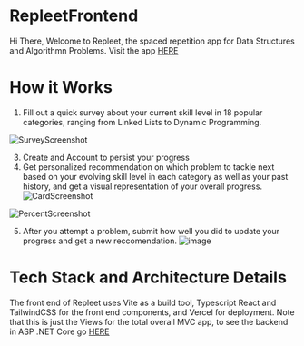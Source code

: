 # RepleetFrontend

Hi There, Welcome to Repleet, the spaced repetition app for Data Structures and Algorithmn Problems. Visit the app [HERE](https://repleet-frontend.vercel.app/)

# How it Works
1) Fill out a quick survey about your current skill level in 18 popular categories, ranging from Linked Lists to Dynamic Programming.

  ![SurveyScreenshot](https://github.com/user-attachments/assets/512b1ca5-5840-4b72-bc9c-0f87418c2447)
  
3) Create and Account to persist your progress
4) Get personalized recommendation on which problem to tackle next based on your evolving skill level in each category as well as your past history, and get a visual representation of your overall progress.
  ![CardScreenshot](https://github.com/user-attachments/assets/24217f2c-7b90-4dd8-b79e-3ca500372958)


  ![PercentScreenshot](https://github.com/user-attachments/assets/7a7d949d-293b-4fed-9e15-28c82606aa44)

5) After you attempt a problem, submit how well you did to update your progress and get a new reccomendation.
  ![image](https://github.com/user-attachments/assets/4acecee4-4706-40f7-bdc8-2fdd1c0b1b17)




# Tech Stack and Architecture Details
The front end of Repleet uses Vite as a build tool, Typescript React and TailwindCSS for the front end components, and Vercel for deployment. Note that this is just the Views for the total overall MVC app, to see the backend in ASP .NET Core go [HERE](https://github.com/GonzaloAllenPerez444/Repleet-Back-End-Public)
